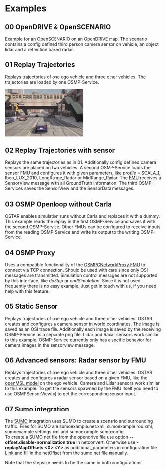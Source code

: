 # Examples

## 00 OpenDRIVE & OpenSCENARIO

Example for an OpenSCENARIO on an OpenDRIVE map.
The scenario contains a config defined third person camera sensor on vehicle, an object lidar and a reflection based radar.

## 01 Replay Trajectories

Replays trajectories of one ego vehicle and three other vehicles.
The trajectories are loaded by one OSMP-Service.

<img src="../docu/img/01.jpg" alt="drawing" width="50%"/>

## 02 Replay Trajectories with sensor

Replays the same trajectories as in 01.
Additionally config defined camera sensors are placed on two vehicles.
A second OSMP-Service loads the sensor FMU and configures it with given parameters, like _profile_ = SCALA\_1, Ibeo\_LUX\_2010, LongRange\_Radar or MidRange\_Radar.
The [FMU](https://github.com/openMSL/sl-1-3-object-based-generic-perception-object-model) receives a SensorView message with all GroundTruth information.
The third OSMP-Services saves the SensorView and the SensorData messages.

## 03 OSMP Openloop without Carla

OSTAR enables simulation runs without Carla and replaces it with a dummy.
This example reads the replay in the first OSMP-Service and saves it with the second OSMP-Service.
Other FMUs can be configured to receive inputs from the reading OSMP-Service and write its output to the writing OSMP-Service.

## 04 OSMP Proxy

Uses a compatible functionality of the [OSMPCNetworkProxy FMU](https://github.com/OpenSimulationInterface/osi-sensor-model-packaging) to connect via TCP connection.
Should be used with care since only OSI messages are transmitted.
Simulation control messages are not supported by this interface, like _doStep_ or _endSimulation_.
Since it is not used frequently there is no easy example.
Just get in touch with us, if you need help with this feature.

## 05 Static Sensor

Replays trajectories of one ego vehicle and three other vehicles.
OSTAR creates and configures a camera sensor in world coordinates.
The image is saved as an OSI trace file.
Additionally each image is saved by the receiving OSMP-Service as a separate png file.
Lidar and Radar sensors work similar to this example.
OSMP-Service currently only has a spcific behavior for camera images in the sensorview message.

## 06 Advanced sensors: Radar sensor by FMU

Replays trajectories of one ego vehicle and three other vehicles.
OSTAR creates and configures a radar sensor based on a given FMU, like the [openMSL model](https://github.com/openMSL/sl-1-1-reflection-based-radar-object-model) on the ego vehicle.
Camera and Lidar sensors work similar to this example.
To get the sensors spawned by the FMU itself you need to use OSMPSensorView[x] to get the corresponding sensor input.

## 07 Sumo integration

The [SUMO](https://sumo.dlr.de/docs/index.html) integration uses SUMO to create a scenario and surrounding traffic.
Files for SUMO are sumoexample.net.xml, sumoexample.rou.xml, sumoexample.settings.xml and sumoexample.sumoconfig.\
To create a SUMO net file from the opendrive file use option **--offset.disable-normalization true** in netconvert.
Otherwise use **-replayMapOffsets \<X\> \<Y\>** as additional_parameters in configuration file [Link](https://github.com/DLR-TS/OSTAR-Quickstart/tree/main/docu/Configuration.md) and fill in the netOffset from the sumo net file manually.

Note that the stepsize needs to be the same in both configurations.

